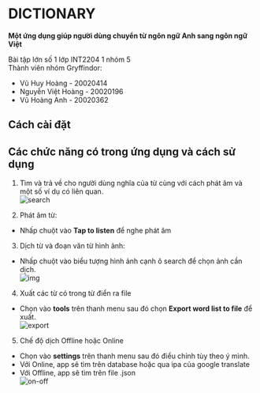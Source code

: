 # DICTIONARY

**Một ứng dụng giúp người dùng chuyển từ ngôn ngữ Anh sang ngôn ngữ Việt**

Bài tập lớn số 1 lớp INT2204 1 nhóm 5  
Thành viên nhóm Gryffindor:

- Vũ Huy Hoàng - 20020414
- Nguyễn Việt Hoàng - 20020196
- Vũ Hoàng Anh - 20020362

## Cách cài đặt

## Các chức năng có trong ứng dụng và cách sử dụng

1. Tìm và trả về cho người dùng nghĩa của từ cùng với cách phát âm và một số ví dụ có liên quan.  
   ![search](https://user-images.githubusercontent.com/79706035/137612588-05762eb0-cb85-4748-a690-f24715ef478b.png)

2. Phát âm từ:

- Nhấp chuột vào **Tap to listen** để nghe phát âm

3. Dịch từ và đoạn văn từ hình ảnh:

- Nhấp chuột vào biểu tượng hình ảnh cạnh ô search để chọn ảnh cần dịch.  
  ![img](https://user-images.githubusercontent.com/79706035/137612598-f2e33e27-ec36-48a6-80e7-76acf761977a.png)

4. Xuất các từ có trong từ điển ra file

- Chọn vào **tools** trên thanh menu sau đó chọn **Export word list to file** để xuất.  
  ![export](https://user-images.githubusercontent.com/79706035/137612605-ecf11164-69bb-4d16-ba42-afdc02e865ba.png)

5. Chế độ dịch Offline hoặc Online

- Chọn vào **settings** trên thanh menu sau đó điểu chỉnh tùy theo ý mình.
- Với Online, app sẽ tìm trên database hoặc qua ipa của google translate
- Với Offline, app sẽ tìm trên file .json  
  ![on-off](https://user-images.githubusercontent.com/79706035/137612611-03d06e2d-39bc-4e95-b591-24cef56b743e.png)
